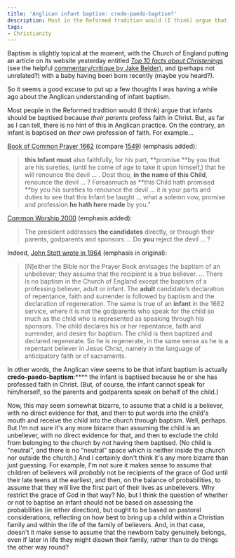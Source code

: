 ```yaml
---
title: 'Anglican infant baptism: credo-paedo-baptism?'
description: Most in the Reformed tradition would (I think) argue that infants should be baptised because their parents profess faith. What about in Anglican practice?
tags:
- Christianity
---
```

Baptism is slightly topical at the moment, with the Church of England putting an article on its website yesterday entitled [_Top 10 facts about Christenings_](http://www.churchofengland.org/media-centre/news/2013/07/top-10-facts-about-christenings.aspx) (see the helpful [commentary/critique by Jake Belder](http://blog.jakebelder.com/post/if-you-want-to-know-about-baptism-dont-ask-the-church-of-england)), and (perhaps not unrelated?) with a baby having been born recently (maybe you heard?).

So it seems a good excuse to put up a few thoughts I was having a while ago about the Anglican understanding of infant baptism.

Most people in the Reformed tradition would (I think) argue that infants should be baptised because _their parents_ profess faith in Christ. But, as far as I can tell, there is no hint of this in Anglican practice. On the contrary, an infant is baptised on _their own_ profession of faith. For example...

[Book of Common Prayer 1662](http://www.churchofengland.org/prayer-worship/worship/book-of-common-prayer/public-baptism-of-infants.aspx) (compare [1549](http://justus.anglican.org/resources/bcp/1549/Baptism_1549.htm)) (emphasis added):

> **this Infant must** also faithfully, for his part, **promise **by you that are his sureties, (until he come of age to take it upon himself,) that he will renounce the devil ... . Dost thou, **in the name of this Child**, renounce the devil ... ? Foreasmuch as **this Child hath promised **by you his sureties to renounce the devil ... it is your parts and duties to see that this Infant be taught ... what a solemn vow, promise and profession **he hath here made** by you."

[Common Worship 2000](http://www.churchofengland.org/prayer-worship/worship/texts/christian-initiation/baptism-and-confirmation/holy-baptism.aspx) (emphasis added):

> The president addresses **the candidates** directly, or through their parents, godparents and sponsors ... Do **you** reject the devil ... ?

Indeed, [John Stott wrote in 1964](http://www.churchsociety.org/churchman/documents/Cman_112_1_Stott.pdf) (emphasis in original):

> [N]either the Bible nor the Prayer Book envisages the baptism of an unbeliever; they assume that the recipient is a true believer. ... There is no baptism in the Church of England except the baptism of a professing believer, adult or infant. The **adult** candidate’s declaration of repentance, faith and surrender is followed by baptism and the declaration of regeneration. The same is true of an **infant** in the 1662 service, where it is not the godparents who speak for the child so much as the child who is represented as speaking through his sponsors. The child declares his or her repentance, faith and surrender, and desire for baptism. The child is then baptized and declared regenerate. So he is regenerate, in the same sense as he is a repentant believer in Jesus Christ, namely in the language of anticipatory faith or of sacraments.

In other words, the Anglican view seems to be that infant baptism is actually **credo-paedo-baptism**:**** the infant is baptised because he or she has professed faith in Christ. (But, of course, the infant cannot speak for him/herself, so the parents and godparents speak on behalf of the child.)

Now, this may seem somewhat bizarre, to assume that a child is a believer, with no direct evidence for that, and then to put words into the child's mouth and receive the child into the church through baptism. Well, perhaps. But I'm not sure it's any more bizarre than assuming the child is an unbeliever, with no direct evidence for that, and then to exclude the child from belonging to the church by _not_ having them baptised. (No child is "neutral", and there is no "neutral" space which is neither inside the church nor outside the church.) And I certainly don't think it's any more bizarre than just guessing. For example, I'm not sure it makes sense to assume that children of believers will _probably_ not be recipients of the grace of God until their late teens at the earliest, and then, on the balance of probabilities, to assume that they will live the first part of their lives as unbelievers. Why restrict the grace of God in that way? No, but I think the question of whether or not to baptise an infant should not be based on assessing the probabilities (in either direction), but ought to be based on pastoral considerations, reflecting on how best to bring up a child within a Christian family and within the life of the family of believers. And, in that case, doesn't it make sense to assume that the newborn baby genuinely belongs, even if later in life they might disown their family, rather than to do things the other way round?
